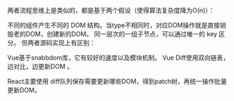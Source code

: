 两者流程思维上是类似的，都是基于两个假设（使得算法复杂度降为O(n)）：

不同的组件产生不同的 DOM 结构。当type不相同时，对应DOM操作就是直接销毁老的DOM，创建新的DOM。
同一层次的一组子节点，可以通过唯一的 key 区分。
但两者源码实现上有区别：

Vue基于snabbdom库，它有较好的速度以及模块机制。 Vue Diff使用双向链表，边对比，边更新DOM 。


React主要使用 diff队列保存需要更新哪些DOM，得到patch树，再统一操作批量更新DOM。
